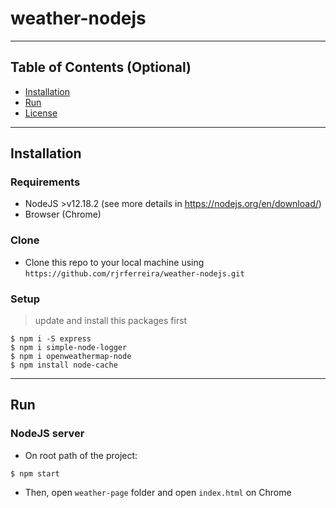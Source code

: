 # weather-nodejs

---

## Table of Contents (Optional)

- [Installation](#installation)
- [Run](#run)
- [License](#license)

---

## Installation

### Requirements
- NodeJS >v12.18.2 (see more details in https://nodejs.org/en/download/)
- Browser (Chrome)

### Clone

- Clone this repo to your local machine using `https://github.com/rjrferreira/weather-nodejs.git`

### Setup

> update and install this packages first

```shell
$ npm i -S express
$ npm i simple-node-logger
$ npm i openweathermap-node
$ npm install node-cache
```

---

## Run

### NodeJS server

- On root path of the project:

```shell
$ npm start
```

- Then, open `weather-page` folder and open `index.html` on Chrome



